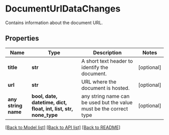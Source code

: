 # DocumentUrlDataChanges

Contains information about the document URL.

## Properties
Name | Type | Description | Notes
------------ | ------------- | ------------- | -------------
**title** | **str** | A short text header to identify the document. | [optional] 
**url** | **str** | URL where the document is hosted. | [optional] 
**any string name** | **bool, date, datetime, dict, float, int, list, str, none_type** | any string name can be used but the value must be the correct type | [optional]

[[Back to Model list]](../README.md#documentation-for-models) [[Back to API list]](../README.md#documentation-for-api-endpoints) [[Back to README]](../README.md)


